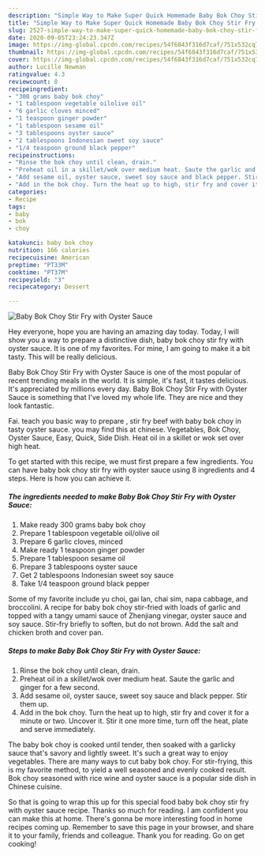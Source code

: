 ```yaml
---
description: "Simple Way to Make Super Quick Homemade Baby Bok Choy Stir Fry with Oyster Sauce"
title: "Simple Way to Make Super Quick Homemade Baby Bok Choy Stir Fry with Oyster Sauce"
slug: 2527-simple-way-to-make-super-quick-homemade-baby-bok-choy-stir-fry-with-oyster-sauce
date: 2020-09-05T23:24:23.347Z
image: https://img-global.cpcdn.com/recipes/54f6843f316d7caf/751x532cq70/baby-bok-choy-stir-fry-with-oyster-sauce-recipe-main-photo.jpg
thumbnail: https://img-global.cpcdn.com/recipes/54f6843f316d7caf/751x532cq70/baby-bok-choy-stir-fry-with-oyster-sauce-recipe-main-photo.jpg
cover: https://img-global.cpcdn.com/recipes/54f6843f316d7caf/751x532cq70/baby-bok-choy-stir-fry-with-oyster-sauce-recipe-main-photo.jpg
author: Lucille Newman
ratingvalue: 4.3
reviewcount: 8
recipeingredient:
- "300 grams baby bok choy"
- "1 tablespoon vegetable oilolive oil"
- "6 garlic cloves minced"
- "1 teaspoon ginger powder"
- "1 tablespoon sesame oil"
- "3 tablespoons oyster sauce"
- "2 tablespoons Indonesian sweet soy sauce"
- "1/4 teaspoon ground black pepper"
recipeinstructions:
- "Rinse the bok choy until clean, drain."
- "Preheat oil in a skillet/wok over medium heat. Saute the garlic and ginger for a few second."
- "Add sesame oil, oyster sauce, sweet soy sauce and black pepper. Stir them up."
- "Add in the bok choy. Turn the heat up to high, stir fry and cover it for a minute or two. Uncover it. Stir it one more time, turn off the heat, plate and serve immediately."
categories:
- Recipe
tags:
- baby
- bok
- choy

katakunci: baby bok choy 
nutrition: 166 calories
recipecuisine: American
preptime: "PT33M"
cooktime: "PT37M"
recipeyield: "3"
recipecategory: Dessert

---
```



![Baby Bok Choy Stir Fry with Oyster Sauce](https://img-global.cpcdn.com/recipes/54f6843f316d7caf/751x532cq70/baby-bok-choy-stir-fry-with-oyster-sauce-recipe-main-photo.jpg)

Hey everyone, hope you are having an amazing day today. Today, I will show you a way to prepare a distinctive dish, baby bok choy stir fry with oyster sauce. It is one of my favorites. For mine, I am going to make it a bit tasty. This will be really delicious.

Baby Bok Choy Stir Fry with Oyster Sauce is one of the most popular of recent trending meals in the world. It is simple, it's fast, it tastes delicious. It's appreciated by millions every day. Baby Bok Choy Stir Fry with Oyster Sauce is something that I've loved my whole life. They are nice and they look fantastic.

Fai. teach you basic way to prepare , stir fry beef with baby bok choy in tasty oyster sauce. you may find this at chinese. Vegetables, Bok Choy, Oyster Sauce, Easy, Quick, Side Dish. Heat oil in a skillet or wok set over high heat.


To get started with this recipe, we must first prepare a few ingredients. You can have baby bok choy stir fry with oyster sauce using 8 ingredients and 4 steps. Here is how you can achieve it.

<!--inarticleads1-->

##### The ingredients needed to make Baby Bok Choy Stir Fry with Oyster Sauce:

1. Make ready 300 grams baby bok choy
1. Prepare 1 tablespoon vegetable oil/olive oil
1. Prepare 6 garlic cloves, minced
1. Make ready 1 teaspoon ginger powder
1. Prepare 1 tablespoon sesame oil
1. Prepare 3 tablespoons oyster sauce
1. Get 2 tablespoons Indonesian sweet soy sauce
1. Take 1/4 teaspoon ground black pepper


Some of my favorite include yu choi, gai lan, chai sim, napa cabbage, and broccolini. A recipe for baby bok choy stir-fried with loads of garlic and topped with a tangy umami sauce of Zhenjiang vinegar, oyster sauce and soy sauce. Stir-fry briefly to soften, but do not brown. Add the salt and chicken broth and cover pan. 

<!--inarticleads2-->

##### Steps to make Baby Bok Choy Stir Fry with Oyster Sauce:

1. Rinse the bok choy until clean, drain.
1. Preheat oil in a skillet/wok over medium heat. Saute the garlic and ginger for a few second.
1. Add sesame oil, oyster sauce, sweet soy sauce and black pepper. Stir them up.
1. Add in the bok choy. Turn the heat up to high, stir fry and cover it for a minute or two. Uncover it. Stir it one more time, turn off the heat, plate and serve immediately.


The baby bok choy is cooked until tender, then soaked with a garlicky sauce that&#39;s savory and lightly sweet. It&#39;s such a great way to enjoy vegetables. There are many ways to cut baby bok choy. For stir-frying, this is my favorite method, to yield a well seasoned and evenly cooked result. Bok choy seasoned with rice wine and oyster sauce is a popular side dish in Chinese cuisine. 

So that is going to wrap this up for this special food baby bok choy stir fry with oyster sauce recipe. Thanks so much for reading. I am confident you can make this at home. There's gonna be more interesting food in home recipes coming up. Remember to save this page in your browser, and share it to your family, friends and colleague. Thank you for reading. Go on get cooking!
